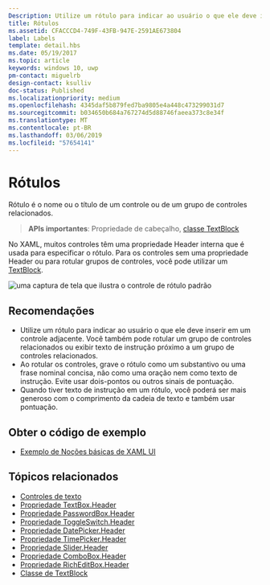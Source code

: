 ```yaml
---
Description: Utilize um rótulo para indicar ao usuário o que ele deve inserir em um controle adjacente. Você também pode rotular um grupo de controles relacionados ou exibir texto de instrução próximo a um grupo de controles relacionados.
title: Rótulos
ms.assetid: CFACCCD4-749F-43FB-947E-2591AE673804
label: Labels
template: detail.hbs
ms.date: 05/19/2017
ms.topic: article
keywords: windows 10, uwp
pm-contact: miguelrb
design-contact: ksulliv
doc-status: Published
ms.localizationpriority: medium
ms.openlocfilehash: 4345daf5b879fed7ba9805e4a448c473299031d7
ms.sourcegitcommit: b034650b684a767274d5d88746faeea373c8e34f
ms.translationtype: MT
ms.contentlocale: pt-BR
ms.lasthandoff: 03/06/2019
ms.locfileid: "57654141"
---
```

# <a name="labels"></a>Rótulos

 

Rótulo é o nome ou o título de um controle ou de um grupo de controles relacionados.

> **APIs importantes**: Propriedade de cabeçalho, [classe TextBlock](https://msdn.microsoft.com/library/windows/apps/br209652)

No XAML, muitos controles têm uma propriedade Header interna que é usada para especificar o rótulo. Para os controles sem uma propriedade Header ou para rotular grupos de controles, você pode utilizar um [TextBlock](https://msdn.microsoft.com/library/windows/apps/br209652).

![uma captura de tela que ilustra o controle de rótulo padrão](images/label-standard.png)

## <a name="recommendations"></a>Recomendações


-   Utilize um rótulo para indicar ao usuário o que ele deve inserir em um controle adjacente. Você também pode rotular um grupo de controles relacionados ou exibir texto de instrução próximo a um grupo de controles relacionados.
-   Ao rotular os controles, grave o rótulo como um substantivo ou uma frase nominal concisa, não como uma oração nem como texto de instrução. Evite usar dois-pontos ou outros sinais de pontuação.
-   Quando tiver texto de instrução em um rótulo, você poderá ser mais generoso com o comprimento da cadeia de texto e também usar pontuação.


## <a name="get-the-sample-code"></a>Obter o código de exemplo
* [Exemplo de Noções básicas de XAML UI](https://github.com/Microsoft/Windows-universal-samples/blob/master/Samples/XamlUIBasics)

## <a name="related-topics"></a>Tópicos relacionados
* [Controles de texto](text-controls.md)
* [Propriedade TextBox.Header](https://msdn.microsoft.com/library/windows/apps/dn252861)
* [Propriedade PasswordBox.Header](https://msdn.microsoft.com/library/windows/apps/dn299051)
* [Propriedade ToggleSwitch.Header](https://msdn.microsoft.com/library/windows/apps/br209713)
* [Propriedade DatePicker.Header](https://msdn.microsoft.com/library/windows/apps/dn279460)
* [Propriedade TimePicker.Header](https://msdn.microsoft.com/library/windows/apps/dn299286)
* [Propriedade Slider.Header](https://msdn.microsoft.com/library/windows/apps/dn252829)
* [Propriedade ComboBox.Header](https://msdn.microsoft.com/library/windows/apps/dn279416)
* [Propriedade RichEditBox.Header](https://msdn.microsoft.com/library/windows/apps/dn252726)
* [Classe de TextBlock](https://msdn.microsoft.com/library/windows/apps/br209652)

 

 




